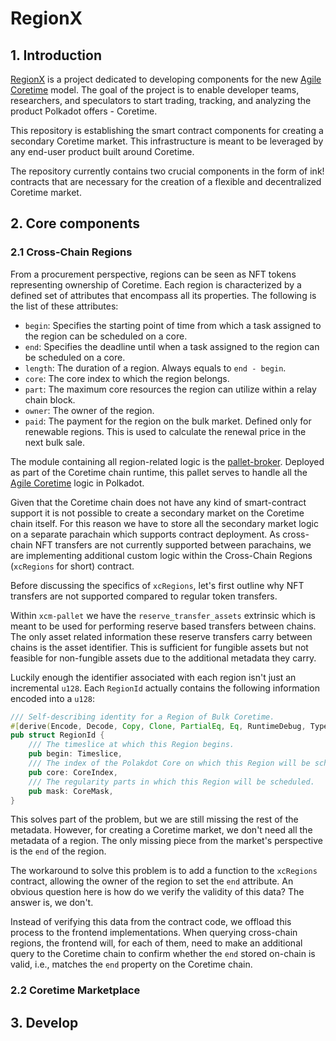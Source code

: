 # RegionX

## 1. Introduction

[RegionX](https://regionx.tech/) is a project dedicated to developing components for the new [Agile Coretime](https://github.com/polkadot-fellows/RFCs/blob/main/text/0001-agile-coretime.md) model. The goal of the project is to enable developer teams, researchers, and speculators to start trading, tracking, and analyzing the product Polkadot offers - Coretime. 

This repository is establishing the smart contract components for creating a secondary Coretime market. This infrastructure is meant to be leveraged by any end-user product built around Coretime.

The repository currently contains two crucial components in the form of ink! contracts that are necessary for the creation of a flexible and decentralized Coretime market.

## 2. Core components

### 2.1 Cross-Chain Regions

From a procurement perspective, regions can be seen as NFT tokens representing ownership of Coretime. Each region is characterized by a defined set of attributes that encompass all its properties. The following is the list of these attributes:

- `begin`: Specifies the starting point of time from which a task assigned to the region can be scheduled on a core.
- `end`: Specifies the deadline until when a task assigned to the region can be scheduled on a core.
- `length`: The duration of a region. Always equals to `end - begin`.
- `core`: The core index to which the region belongs.
- `part`: The maximum core resources the region can utilize within a relay chain block.
- `owner`: The owner of the region.
- `paid`: The payment for the region on the bulk market. Defined only for renewable regions. This is used to calculate the renewal price in the next bulk sale.

The module containing all region-related logic is the [pallet-broker](https://github.com/paritytech/polkadot-sdk/tree/master/substrate/frame/broker). Deployed as part of the Coretime chain runtime, this pallet serves to handle all the [Agile Coretime](https://github.com/polkadot-fellows/RFCs/blob/main/text/0001-agile-coretime.md) logic in Polkadot.

Given that the Coretime chain does not have any kind of smart-contract support it is not possible to create a secondary market on the Coretime chain itself. 
For this reason we have to store all the secondary market logic on a separate parachain which supports contract deployment.
As cross-chain NFT transfers are not currently supported between parachains, we are implementing additional custom logic within the Cross-Chain Regions (`xcRegions` for short) contract.

Before discussing the specifics of `xcRegions`, let's first outline why NFT transfers are not supported compared to regular token transfers. 

Within `xcm-pallet` we have the `reserve_transfer_assets` extrinsic which is meant to be used for performing reserve based transfers between chains. The only asset related information these reserve transfers carry between chains is the asset identifier. This is sufficient for fungible assets but not feasible for non-fungible assets due to the additional metadata they carry.

Luckily enough the identifier associated with each region isn't just an incremental  `u128`. Each `RegionId` actually contains the following information encoded into a `u128`:

```rust
/// Self-describing identity for a Region of Bulk Coretime.
#[derive(Encode, Decode, Copy, Clone, PartialEq, Eq, RuntimeDebug, TypeInfo, MaxEncodedLen)]
pub struct RegionId {
	/// The timeslice at which this Region begins.
	pub begin: Timeslice,
	/// The index of the Polakdot Core on which this Region will be scheduled.
	pub core: CoreIndex,
	/// The regularity parts in which this Region will be scheduled.
	pub mask: CoreMask,
}
```

This solves part of the problem, but we are still missing the rest of the metadata. However, for creating a Coretime market, we don't need all the metadata of a region. The only missing piece from the market's perspective is the `end` of the region.

The workaround to solve this problem is to add a function to the `xcRegions` contract, allowing the owner of the region to set the `end` attribute. An obvious question here is how do we verify the validity of this data? The answer is, we don't.

Instead of verifying this data from the contract code, we offload this process to the frontend implementations. When querying cross-chain regions, the frontend will, for each of them, need to make an additional query to the Coretime chain to confirm whether the `end` stored on-chain is valid, i.e., matches the `end` property on the Coretime chain.

### 2.2 Coretime Marketplace

## 3. Develop
